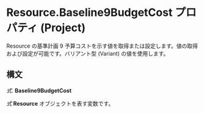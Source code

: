 
# Resource.Baseline9BudgetCost プロパティ (Project)

Resource の基準計画 9 予算コストを示す値を取得または設定します。値の取得および設定が可能です。バリアント型 (Variant) の値を使用します。


## 構文

 _式_. **Baseline9BudgetCost**

 _式_ **Resource** オブジェクトを表す変数です。

